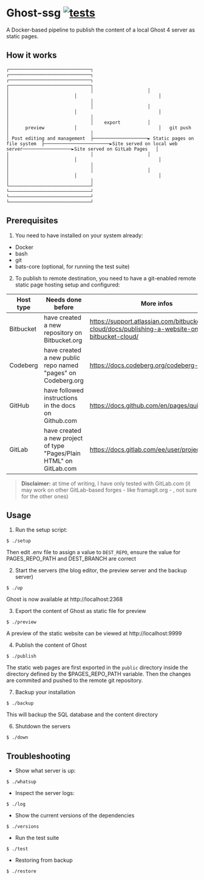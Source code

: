 # Ghost-ssg  									[![tests](https://gitlab.com/gh-rija/ghost-ssg/badges/main/pipeline.svg)](https://gitlab.com/gh-rija/ghost-ssg/-/pipelines)


A Docker-based pipeline to publish the content of a local Ghost 4 server as static pages.

## How it works

```
┌──────────────────────────────┐                    ┌──────────────────────────────┐                        ┌──────────────────────────────┐                  ┌──────────────────────────────┐
│                              │                    │                              │                        │                              │                  │                              │
│                              │                    │                              │                        │                              │                  │                              │
│                              │    export          │                              │      preview           │                              │   git push       │                              │
│ Post editing and management  ├────────────────────► Static pages on file system  ├────────────────────────►Site served on local web server──────────────────►Site served on GitLab Pages   │
│                              │                    │                              │                        │                              │                  │                              │
│                              │                    │                              │                        │                              │                  │                              │
└──────────────────────────────┘                    └──────────────────────────────┘                        └──────────────────────────────┘                  └──────────────────────────────┘
```

## Prerequisites

1. You need to have installed on your system already:

* Docker
* bash
* git
* bats-core (optional, for running the test suite) 

2. To publish to remote destination, you need to have a git-enabled remote static page hosting setup and configured:

| Host type | Needs done before | More infos |
| -- | -- | -- |
| Bitbucket | have created a new repository on Bitbucket.org| https://support.atlassian.com/bitbucket-cloud/docs/publishing-a-website-on-bitbucket-cloud/ |
| Codeberg | have created a new public repo named "pages" on Codeberg.org | https://docs.codeberg.org/codeberg-pages/ |
| GitHub | have followed instructions in the docs on Github.com | https://docs.github.com/en/pages/quickstart |
| GitLab | have created a new project of type "Pages/Plain HTML" on GitLab.com | https://docs.gitlab.com/ee/user/project/pages/ |

>**Disclaimer:** at time of writing, I have only tested with GitLab.com (it may work on other GitLab-based forges - like framagit.org - , not sure for the other ones)

## Usage

1. Run the setup script:

```
$ ./setup
```
Then edit .env file to assign a value to ``DEST_REPO``, ensure the value for PAGES_REPO_PATH and DEST_BRANCH are correct


2. Start the servers (the blog editor, the preview server and the backup server)

```
$ ./up
```
Ghost is now available at http://localhost:2368

3. Export the content of Ghost as static file for preview

```
$ ./preview
```

A preview of the static website can be viewed at http://localhost:9999

4. Publish the content of Ghost

```
$ ./publish
```

The static web pages are first exported in the ``public`` directory inside the directory defined by the $PAGES_REPO_PATH variable.
Then the changes are commited and pushed to the remote git repository.

7. Backup your installation

```
$ ./backup
```

This will backup the SQL database and the content directory

6. Shutdown the servers

```
$ ./down
```

## Troubleshooting

* Show what server is up:

```
$ ./whatsup
```

* Inspect the server logs:

```
$ ./log
```

* Show the current versions of the dependencies

```
$ ./versions
```

* Run the test suite

```
$ ./test
```

* Restoring from backup

```
$ ./restore
```
